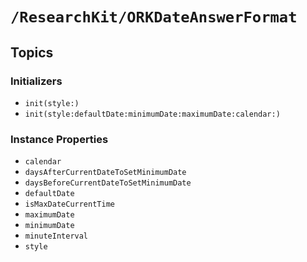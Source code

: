 # ``/ResearchKit/ORKDateAnswerFormat``

<!-- The content below this line is auto-generated and is redundant. You should either incorporate it into your content above this line or delete it. -->

## Topics

### Initializers

- ``init(style:)``
- ``init(style:defaultDate:minimumDate:maximumDate:calendar:)``

### Instance Properties

- ``calendar``
- ``daysAfterCurrentDateToSetMinimumDate``
- ``daysBeforeCurrentDateToSetMinimumDate``
- ``defaultDate``
- ``isMaxDateCurrentTime``
- ``maximumDate``
- ``minimumDate``
- ``minuteInterval``
- ``style``